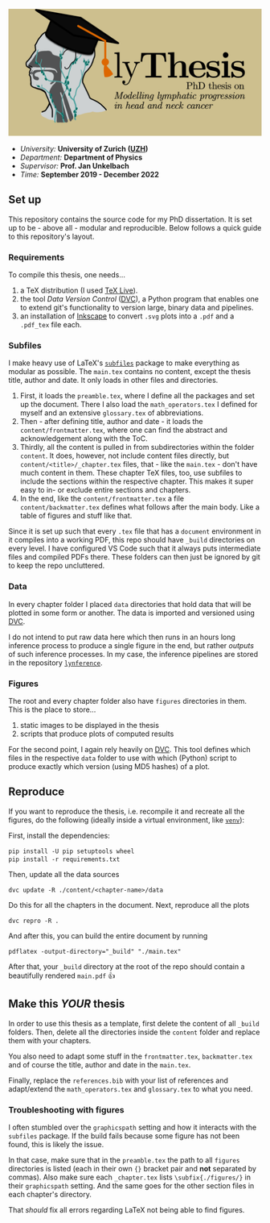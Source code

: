 ![social card](./github-social-card.png)

* _University:_ **University of Zurich ([UZH])**
* _Department:_ **Department of Physics**
* _Supervisor:_ **Prof. Jan Unkelbach**
* _Time:_ **September 2019 - December 2022**

## Set up

This repository contains the source code for my PhD dissertation. It is set up to be - above all - modular and reproducible. Below follows a quick guide to this repository's layout.

### Requirements

To compile this thesis, one needs...

1. a TeX distribution (I used [TeX Live]).
2. the tool _Data Version Control_ ([DVC]), a Python program that enables one to extend git's functionality to version large, binary data and pipelines.
3. an installation of [Inkscape] to convert `.svg` plots into a `.pdf` and a `.pdf_tex` file each.

### Subfiles

I make heavy use of LaTeX's [`subfiles`] package to make everything as modular as possible. The `main.tex` contains no content, except the thesis title, author and date. It only loads in other files and directories.

1. First, it loads the `preamble.tex`, where I define all the packages and set up the document. There I also load the `math_operators.tex` I defined for myself and an extensive `glossary.tex` of abbreviations.
2. Then - after defining title, author and date - it loads the `content/frontmatter.tex`, where one can find the abstract and acknowledgement along with the ToC.
3. Thirdly, all the content is pulled in from subdirectories within the folder `content`. It does, however, not include content files directly, but `content/<title>/_chapter.tex` files, that - like the `main.tex` - don't have much content in them. These chapter TeX files, too, use subfiles to include the sections within the respective chapter. This makes it super easy to in- or exclude entire sections and chapters.
4. In the end, like the `content/frontmatter.tex` a file `content/backmatter.tex` defines what follows after the main body. Like a table of figures and stuff like that.

Since it is set up such that every `.tex` file that has a `document` environment in it compiles into a working PDF, this repo should have `_build` directories on every level. I have configured VS Code such that it always puts intermediate files and compiled PDFs there. These folders can then just be ignored by git to keep the repo uncluttered.

### Data

In every chapter folder I placed `data` directories that hold data that will be plotted in some form or another. The data is imported and versioned using [DVC].

I do not intend to put raw data here which then runs in an hours long inference process to produce a single figure in the end, but rather _outputs_ of such inference processes. In my case, the inference pipelines are stored in the repository [`lynference`].

### Figures

The root and every chapter folder also have `figures` directories in them. This is the place to store...

1. static images to be displayed in the thesis
2. scripts that produce plots of computed results

For the second point, I again rely heavily on [DVC]. This tool defines which files in the respective `data` folder to use with which (Python) script to produce exactly which version (using MD5 hashes) of a plot.

## Reproduce

If you want to reproduce the thesis, i.e. recompile it and recreate all the figures, do the following (ideally inside a virtual environment, like [`venv`]):

First, install the dependencies:

```
pip install -U pip setuptools wheel
pip install -r requirements.txt
```

Then, update all the data sources

```
dvc update -R ./content/<chapter-name>/data
```

Do this for all the chapters in the document. Next, reproduce all the plots

```
dvc repro -R .
```

And after this, you can build the entire document by running

```
pdflatex -output-directory="_build" "./main.tex"
```

After that, your `_build` directory at the root of the repo should contain a beautifully rendered `main.pdf` 👍

## Make this _YOUR_ thesis

In order to use this thesis as a template, first delete the content of all `_build` folders. Then, delete all the directories inside the `content` folder and replace them with your chapters.

You also need to adapt some stuff in the `frontmatter.tex`, `backmatter.tex` and of course the title, author and date in the `main.tex`.

Finally, replace the `references.bib` with your list of references and adapt/extend the `math_operators.tex` and `glossary.tex` to what you need.

### Troubleshooting with figures

I often stumbled over the `graphicspath` setting and how it interacts with the `subfiles` package. If the build fails because some figure has not been found, this is likely the issue.

In that case, make sure that in the `preamble.tex` the path to all `figures` directories is listed (each in their own `{}` bracket pair and **not** separated by commas). Also make sure each `_chapter.tex` lists `\subfix{./figures/}` in their `graphicspath` setting. And the same goes for the other section files in each chapter's directory.

That _should_ fix all errors regarding LaTeX not being able to find figures.


[UZH]: https://www.uzh.ch/en.html
[TeX Live]: https://tug.org/texlive/
[DVC]: https://dvc.org
[Inkscape]: https://inkscape.org/
[`subfiles`]: https://www.ctan.org/pkg/subfiles
[`lynference`]: https://github.com/rmnldwg/lynference
[`venv`]: https://docs.python.org/3/library/venv.html
